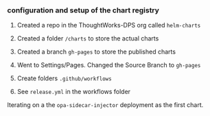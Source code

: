 ### configuration and setup of the chart registry

1. Created a repo in the ThoughtWorks-DPS org  called `helm-charts`
   
2. Created a folder `/charts` to store the actual charts
   
3. Created a branch `gh-pages` to store the published charts
   
4. Went to Settings/Pages. Changed the Source Branch to `gh-pages`
   
5. Create folders `.github/workflows`
   
6.  See `release.yml` in the workflows folder


Iterating on a the `opa-sidecar-injector` deployment as the first chart.  
